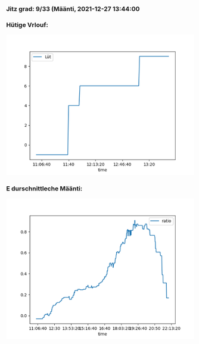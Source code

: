 ### Jitz grad: 9/33 (Määnti, 2021-12-27 13:44:00

### Hütige Vrlouf:
![Graph](Today.png)

### E durschnittleche Määnti:
![Graph](Määnti.png)